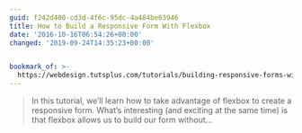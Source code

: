 ```yaml
---
guid: f242d400-cd3d-4f6c-95dc-4a484be63946
title: How to Build a Responsive Form With Flexbox
date: '2016-10-16T06:54:26+00:00'
changed: '2019-09-24T14:35:23+00:00'


bookmark_of: >-
  https://webdesign.tutsplus.com/tutorials/building-responsive-forms-with-flexbox--cms-26767
---
```



<blockquote>In this tutorial, we’ll learn how to take advantage of flexbox to create a responsive form. What’s interesting (and exciting at the same time) is that flexbox allows us to build our form without...</blockquote>
